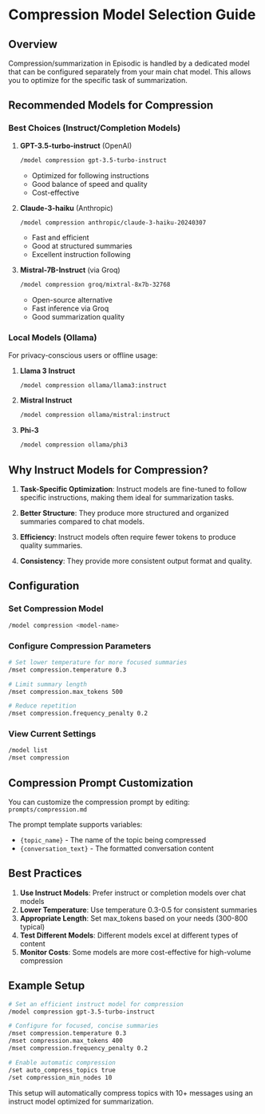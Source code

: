 # Compression Model Selection Guide

## Overview

Compression/summarization in Episodic is handled by a dedicated model that can be configured separately from your main chat model. This allows you to optimize for the specific task of summarization.

## Recommended Models for Compression

### Best Choices (Instruct/Completion Models)

1. **GPT-3.5-turbo-instruct** (OpenAI)
   ```bash
   /model compression gpt-3.5-turbo-instruct
   ```
   - Optimized for following instructions
   - Good balance of speed and quality
   - Cost-effective

2. **Claude-3-haiku** (Anthropic)
   ```bash
   /model compression anthropic/claude-3-haiku-20240307
   ```
   - Fast and efficient
   - Good at structured summaries
   - Excellent instruction following

3. **Mistral-7B-Instruct** (via Groq)
   ```bash
   /model compression groq/mixtral-8x7b-32768
   ```
   - Open-source alternative
   - Fast inference via Groq
   - Good summarization quality

### Local Models (Ollama)

For privacy-conscious users or offline usage:

1. **Llama 3 Instruct**
   ```bash
   /model compression ollama/llama3:instruct
   ```

2. **Mistral Instruct**
   ```bash
   /model compression ollama/mistral:instruct
   ```

3. **Phi-3**
   ```bash
   /model compression ollama/phi3
   ```

## Why Instruct Models for Compression?

1. **Task-Specific Optimization**: Instruct models are fine-tuned to follow specific instructions, making them ideal for summarization tasks.

2. **Better Structure**: They produce more structured and organized summaries compared to chat models.

3. **Efficiency**: Instruct models often require fewer tokens to produce quality summaries.

4. **Consistency**: They provide more consistent output format and quality.

## Configuration

### Set Compression Model
```bash
/model compression <model-name>
```

### Configure Compression Parameters
```bash
# Set lower temperature for more focused summaries
/mset compression.temperature 0.3

# Limit summary length
/mset compression.max_tokens 500

# Reduce repetition
/mset compression.frequency_penalty 0.2
```

### View Current Settings
```bash
/model list
/mset compression
```

## Compression Prompt Customization

You can customize the compression prompt by editing:
`prompts/compression.md`

The prompt template supports variables:
- `{topic_name}` - The name of the topic being compressed
- `{conversation_text}` - The formatted conversation content

## Best Practices

1. **Use Instruct Models**: Prefer instruct or completion models over chat models
2. **Lower Temperature**: Use temperature 0.3-0.5 for consistent summaries
3. **Appropriate Length**: Set max_tokens based on your needs (300-800 typical)
4. **Test Different Models**: Different models excel at different types of content
5. **Monitor Costs**: Some models are more cost-effective for high-volume compression

## Example Setup

```bash
# Set an efficient instruct model for compression
/model compression gpt-3.5-turbo-instruct

# Configure for focused, concise summaries
/mset compression.temperature 0.3
/mset compression.max_tokens 400
/mset compression.frequency_penalty 0.2

# Enable automatic compression
/set auto_compress_topics true
/set compression_min_nodes 10
```

This setup will automatically compress topics with 10+ messages using an instruct model optimized for summarization.